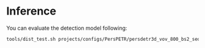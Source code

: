 # Inference



You can evaluate the detection model following:

```bash
tools/dist_test.sh projects/configs/PersPETR/persdetr3d_vov_800_bs2_seq_24e.py training_best_model_prompt/new_matching/latest.pth 8 --eval bbox
```

